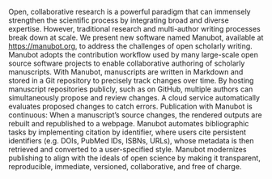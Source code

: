 Open, collaborative research is a powerful paradigm that can immensely strengthen the scientific process by integrating broad and diverse expertise. However, traditional research and multi-author writing processes break down at scale. We present new software named Manubot, available at https://manubot.org, to address the challenges of open scholarly writing. Manubot adopts the contribution workflow used by many large-scale open source software projects to enable collaborative authoring of scholarly manuscripts. With Manubot, manuscripts are written in Markdown and stored in a Git repository to precisely track changes over time. By hosting manuscript repositories publicly, such as on GitHub, multiple authors can simultaneously propose and review changes. A cloud service automatically evaluates proposed changes to catch errors. Publication with Manubot is continuous: When a manuscript’s source changes, the rendered outputs are rebuilt and republished to a webpage. Manubot automates bibliographic tasks by implementing citation by identifier, where users cite persistent identifiers (e.g. DOIs, PubMed IDs, ISBNs, URLs), whose metadata is then retrieved and converted to a user-specified style. Manubot modernizes publishing to align with the ideals of open science by making it transparent, reproducible, immediate, versioned, collaborative, and free of charge.